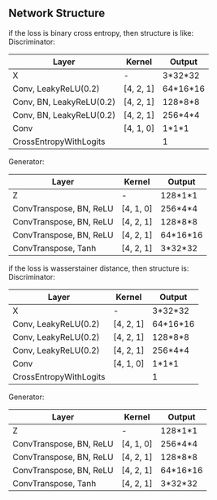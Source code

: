 
## Network Structure
if the loss is binary cross entropy, then structure is like:  
Discriminator:  

|  			Layer 		                    |  			Kernel 		    |  			Output 		   |
|----------------------------|-------------|------------|
|  			X 		                        |  			- 		         |  			3\*32\*32 		  |
|  			Conv, LeakyReLU(0.2) 		     |  			[4, 2, 1] 		 |  			64\*16\*16 		 |
|  			Conv, BN, LeakyReLU(0.2) 		 |  			[4, 2, 1] 		 |  			128\*8\*8 		  |
|  			Conv, BN, LeakyReLU(0.2) 		 |  			[4, 2, 1] 		 |  			256\*4\*4 		  |
|  			Conv 		                     |  			[4, 1, 0] 		 |  			1\*1\*1 		    |
|  			CrossEntropyWithLogits 		   |  			  			 		        |  			1 		        |

Generator:  

|  			Layer 		                   |  			Kernel 		    |  			Output 		   |
|---------------------------|-------------|------------|
|  			Z 		                       |  			- 		         |  			128\*1\*1 		  |
|  			ConvTranspose, BN, ReLU 		 |  			[4, 1, 0] 		 |  			256\*4\*4 		  |
|  			ConvTranspose, BN, ReLU 		 |  			[4, 2, 1] 		 |  			128\*8\*8 		  |
|  			ConvTranspose, BN, ReLU 		 |  			[4, 2, 1] 		 |  			64\*16\*16 		 |
|  			ConvTranspose, Tanh 		     |  			[4, 2, 1] 		 |  			3\*32\*32 		  |
  
if the loss is wasserstainer distance, then structure is:  
Discriminator:  

|  			Layer 		                    |  			Kernel 		    |  			Output 		   |
|----------------------------|-------------|------------|
|  			X 		                        |  			- 		         |  			3\*32\*32 		  |
|  			Conv, LeakyReLU(0.2) 		     |  			[4, 2, 1] 		 |  			64\*16\*16 		 |
|  			Conv, LeakyReLU(0.2) 		 |  			[4, 2, 1] 		 |  			128\*8\*8 		  |
|  			Conv, LeakyReLU(0.2) 		 |  			[4, 2, 1] 		 |  			256\*4\*4 		  |
|  			Conv 		                     |  			[4, 1, 0] 		 |  			1\*1\*1 		    |
|  			CrossEntropyWithLogits 		   |  			  			 		        |  			1 		        |

Generator:  

|  			Layer 		                   |  			Kernel 		    |  			Output 		   |
|---------------------------|-------------|------------|
|  			Z 		                       |  			- 		         |  			128\*1\*1 		  |
|  			ConvTranspose, BN, ReLU 		 |  			[4, 1, 0] 		 |  			256\*4\*4 		  |
|  			ConvTranspose, BN, ReLU 		 |  			[4, 2, 1] 		 |  			128\*8\*8 		  |
|  			ConvTranspose, BN, ReLU 		 |  			[4, 2, 1] 		 |  			64\*16\*16 		 |
|  			ConvTranspose, Tanh 		     |  			[4, 2, 1] 		 |  			3\*32\*32 		  |
  

